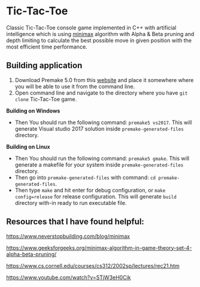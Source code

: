 # Tic-Tac-Toe
Classic Tic-Tac-Toe console game implemented in C++ with artificial intelligence which is using [minimax](https://en.wikipedia.org/wiki/Minimax) algorithm with Alpha & Beta pruning and depth limiting to calculate the best possible move in given position with the most efficient time performance.

## Building application

1. Download Premake 5.0 from this [website](https://premake.github.io/download.html#v5) and place it somewhere where you will be able to use it from the command line. 
2. Open command line and navigate to the directory where you have `git clone` Tic-Tac-Toe game.

**Building on Windows**
- Then You should run the following command: `premake5 vs2017`. This will generate Visual studio 2017 solution inside `premake-generated-files` directory.

**Building on Linux**
- Then You should run the following command: `premake5 gmake`. This will generate a makefile for your system inside `premake-generated-files` directory.
- Then go into `premake-generated-files` with command: `cd premake-generated-files`.
- Then type `make` and hit enter for debug configuration, or `make config=release` for release configuration. This will generate `build` directory with-in ready to run executable file.

## Resources that I have found helpful:
https://www.neverstopbuilding.com/blog/minimax

https://www.geeksforgeeks.org/minimax-algorithm-in-game-theory-set-4-alpha-beta-pruning/

https://www.cs.cornell.edu/courses/cs312/2002sp/lectures/rec21.htm

https://www.youtube.com/watch?v=STjW3eH0Cik